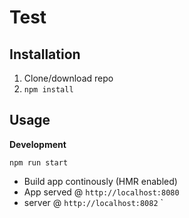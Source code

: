 # Test

## Installation
1. Clone/download repo
2. `npm install`


## Usage
**Development**

`npm run start`

* Build app continously (HMR enabled)
* App served @ `http://localhost:8080` 
* server @ `http://localhost:8082`
`
